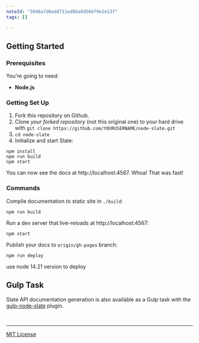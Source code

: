 ```yaml
---
noteId: "5946a7d0add711ed8ba0d566f9e2e13f"
tags: []

---
```


Getting Started
---------------

### Prerequisites

You're going to need:

 - **Node.js**

### Getting Set Up

1. Fork this repository on Github.
2. Clone *your forked repository* (not this original one) to your hard drive with `git clone https://github.com/YOURUSERNAME/node-slate.git`
3. `cd node-slate`
4. Initialize and start Slate:

```shell
npm install
npm run build
npm start
```

You can now see the docs at http://localhost:4567. Whoa! That was fast!

### Commands

Compile documentation to static site in `./build`:

```shell
npm run build
```

Run a dev server that live-reloads at http://localhost:4567:

```shell
npm start
```

Publish your docs to `origin/gh-pages` branch:

```shell
npm run deploy
```
use node 14.21 version to deploy

Gulp Task
---------

Slate API documentation generation is also available as a Gulp task with the
[gulp-node-slate](https://github.com/center-key/gulp-node-slate) plugin.

<br>

---
[MIT License](LICENSE.txt)
